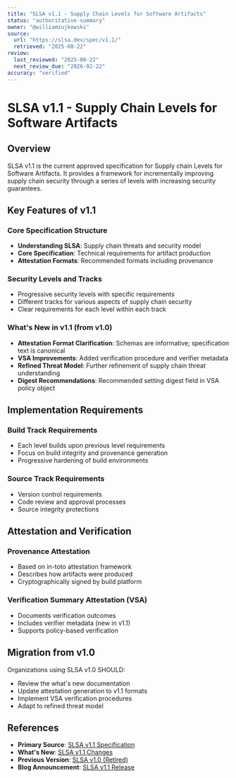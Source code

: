 ```yaml
---
title: "SLSA v1.1 - Supply Chain Levels for Software Artifacts"
status: "authoritative-summary"
owner: "@williamzujkowski"
source:
  url: "https://slsa.dev/spec/v1.1/"
  retrieved: "2025-08-22"
review:
  last_reviewed: "2025-08-22"
  next_review_due: "2026-02-22"
accuracy: "verified"
---
```


# SLSA v1.1 - Supply Chain Levels for Software Artifacts

## Overview

SLSA v1.1 is the current approved specification for Supply chain Levels for Software Artifacts. It provides a framework for incrementally improving supply chain security through a series of levels with increasing security guarantees.

## Key Features of v1.1

### Core Specification Structure

- **Understanding SLSA**: Supply chain threats and security model
- **Core Specification**: Technical requirements for artifact production
- **Attestation Formats**: Recommended formats including provenance

### Security Levels and Tracks

- Progressive security levels with specific requirements
- Different tracks for various aspects of supply chain security
- Clear requirements for each level within each track

### What's New in v1.1 (from v1.0)

- **Attestation Format Clarification**: Schemas are informative; specification text is canonical
- **VSA Improvements**: Added verification procedure and verifier metadata
- **Refined Threat Model**: Further refinement of supply chain threat understanding
- **Digest Recommendations**: Recommended setting digest field in VSA policy object

## Implementation Requirements

### Build Track Requirements

- Each level builds upon previous level requirements
- Focus on build integrity and provenance generation
- Progressive hardening of build environments

### Source Track Requirements  

- Version control requirements
- Code review and approval processes
- Source integrity protections

## Attestation and Verification

### Provenance Attestation

- Based on in-toto attestation framework
- Describes how artifacts were produced
- Cryptographically signed by build platform

### Verification Summary Attestation (VSA)

- Documents verification outcomes
- Includes verifier metadata (new in v1.1)
- Supports policy-based verification

## Migration from v1.0

Organizations using SLSA v1.0 SHOULD:

- Review the what's new documentation
- Update attestation generation to v1.1 formats
- Implement VSA verification procedures
- Adapt to refined threat model

## References

- **Primary Source**: [SLSA v1.1 Specification](https://slsa.dev/spec/v1.1/)
- **What's New**: [SLSA v1.1 Changes](https://slsa.dev/spec/v1.1/whats-new)
- **Previous Version**: [SLSA v1.0 (Retired)](https://slsa.dev/spec/v1.0/)
- **Blog Announcement**: [SLSA v1.1 Release](https://slsa.dev/blog/2025/04/slsa-v1.1)

